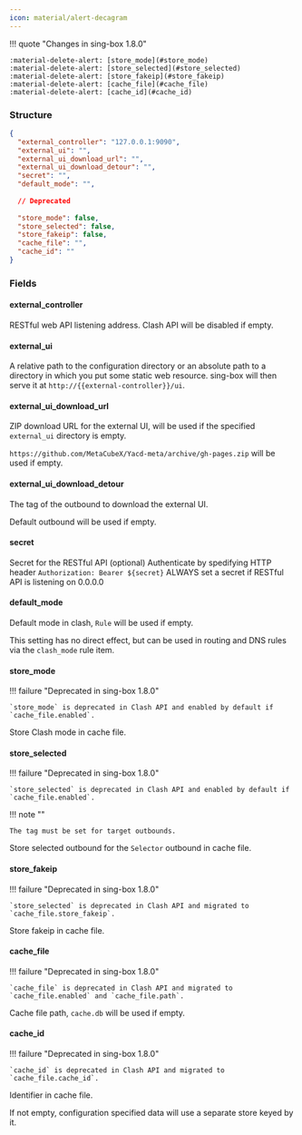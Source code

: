 ```yaml
---
icon: material/alert-decagram
---
```


!!! quote "Changes in sing-box 1.8.0"

    :material-delete-alert: [store_mode](#store_mode)  
    :material-delete-alert: [store_selected](#store_selected)  
    :material-delete-alert: [store_fakeip](#store_fakeip)  
    :material-delete-alert: [cache_file](#cache_file)  
    :material-delete-alert: [cache_id](#cache_id)

### Structure

```json
{
  "external_controller": "127.0.0.1:9090",
  "external_ui": "",
  "external_ui_download_url": "",
  "external_ui_download_detour": "",
  "secret": "",
  "default_mode": "",
  
  // Deprecated
  
  "store_mode": false,
  "store_selected": false,
  "store_fakeip": false,
  "cache_file": "",
  "cache_id": ""
}
```

### Fields

#### external_controller

RESTful web API listening address. Clash API will be disabled if empty.

#### external_ui

A relative path to the configuration directory or an absolute path to a
directory in which you put some static web resource. sing-box will then
serve it at `http://{{external-controller}}/ui`.

#### external_ui_download_url

ZIP download URL for the external UI, will be used if the specified `external_ui` directory is empty.

`https://github.com/MetaCubeX/Yacd-meta/archive/gh-pages.zip` will be used if empty.

#### external_ui_download_detour

The tag of the outbound to download the external UI.

Default outbound will be used if empty.

#### secret

Secret for the RESTful API (optional)
Authenticate by spedifying HTTP header `Authorization: Bearer ${secret}`
ALWAYS set a secret if RESTful API is listening on 0.0.0.0

#### default_mode

Default mode in clash, `Rule` will be used if empty.

This setting has no direct effect, but can be used in routing and DNS rules via the `clash_mode` rule item.

#### store_mode

!!! failure "Deprecated in sing-box 1.8.0"

    `store_mode` is deprecated in Clash API and enabled by default if `cache_file.enabled`.

Store Clash mode in cache file.

#### store_selected

!!! failure "Deprecated in sing-box 1.8.0"

    `store_selected` is deprecated in Clash API and enabled by default if `cache_file.enabled`.

!!! note ""

    The tag must be set for target outbounds.

Store selected outbound for the `Selector` outbound in cache file.

#### store_fakeip

!!! failure "Deprecated in sing-box 1.8.0"

    `store_selected` is deprecated in Clash API and migrated to `cache_file.store_fakeip`.

Store fakeip in cache file.

#### cache_file

!!! failure "Deprecated in sing-box 1.8.0"

    `cache_file` is deprecated in Clash API and migrated to `cache_file.enabled` and `cache_file.path`.

Cache file path, `cache.db` will be used if empty.

#### cache_id

!!! failure "Deprecated in sing-box 1.8.0"

    `cache_id` is deprecated in Clash API and migrated to `cache_file.cache_id`.

Identifier in cache file.

If not empty, configuration specified data will use a separate store keyed by it.
